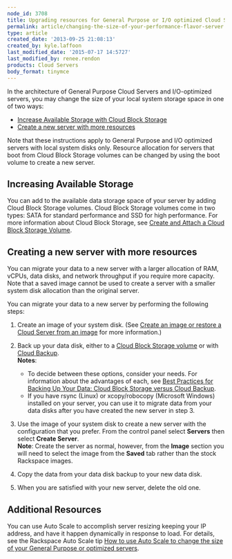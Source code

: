 ```yaml
---
node_id: 3708
title: Upgrading resources for General Purpose or I/O optimized Cloud Servers
permalink: article/changing-the-size-of-your-performance-flavor-server
type: article
created_date: '2013-09-25 21:08:13'
created_by: kyle.laffoon
last_modified_date: '2015-07-17 14:5727'
last_modified_by: renee.rendon
products: Cloud Servers
body_format: tinymce
---
```


In the architecture of General Purpose Cloud Servers and I/O-optimized
servers, you may change the size of your local system storage space in
one of two ways:

-   [Increase Available Storage with Cloud Block
    Storage](/knowledge_center/node/3708#increasestorage)
-   [Create a new server with more
    resources](/knowledge_center/node/3708#changeflavor) 

Note that these instructions apply to General Purpose and I/O optimized
servers with local system disks only. Resource allocation for servers
that boot from Cloud Block Storage volumes can be changed by using the
boot volume to create a new server.

Increasing Available Storage
----------------------------

You can add to the available data storage space of your server by adding
Cloud Block Storage volumes. Cloud Block Storage volumes come in two
types: SATA for standard performance and SSD for high performance. For
more information about Cloud Block Storage, see [Create and Attach a
Cloud Block Storage
Volume](http://www.rackspace.com/knowledge_center/article/create-and-attach-a-cloud-block-storage-volume%20).

Creating a new server with more resources
-----------------------------------------

You can migrate your data to a new server with a larger allocation
of RAM, vCPUs, data disks, and network throughput if you require more
capacity.  Note that a saved image cannot be used to create a server
with a smaller system disk allocation than the original server.

You can migrate your data to a new server by performing the following
steps:

1.  Create an image of your system disk. (See [Create an image or
    restore a Cloud Server from an
    image](/knowledge_center/article/create-an-image-or-restore-a-cloud-server-from-an-image) for
    more information.)
2.  Back up your data disk, either to a [Cloud Block Storage
    volume](http://www.rackspace.com/knowledge_center/article/create-and-attach-a-cloud-block-storage-volume%20)
    or with [Cloud
    Backup](http://www.rackspace.com/knowledge_center/getting-started/cloud-backup).\
     **Notes**:
    -   To decide between these options, consider your needs. For
        information about the advantages of each, see [Best Practices
        for Backing Up Your Data: Cloud Block Storage versus Cloud
        Backup](http://www.rackspace.com/knowledge_center/article/best-practices-%E2%80%93-cloud-block-storage-versus-cloud-backup).
    -    If you have rsync (Linux) or xcopy/robocopy (Microsoft Windows)
        installed on your server, you can use it to migrate data from
        your data disks after you have created the new server in step 3.

3.  Use the image of your system disk to create a new server with the
    configuration that you prefer.  From the control panel select
    **Servers** then select **Create Server**.\
     **Note**: Create the server as normal, however, from the **Image**
    section you will need to select the image from the **Saved** tab
    rather than the stock Rackspace images.
4.  Copy the data from your data disk backup to your new data disk.
5.  When you are satisfied with your new server, delete the old one.

 Additional Resources
---------------------

You can use Auto Scale to accomplish server resizing keeping your IP
address, and have it happen dynamically in response to load. For
details, see the Rackspace Auto Scale tip [How to use Auto Scale to
change the size of your General Purpose or
optimized servers](http://www.rackspace.com/knowledge_center/article/rackspace-auto-scale-tips-and-how-tos#changePerfServerSize).

